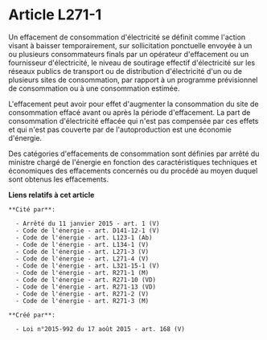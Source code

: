 # Article L271-1

Un effacement de consommation d'électricité se définit comme l'action visant à baisser temporairement, sur sollicitation
ponctuelle envoyée à un ou plusieurs consommateurs finals par un opérateur d'effacement ou un fournisseur d'électricité, le
niveau de soutirage effectif d'électricité sur les réseaux publics de transport ou de distribution d'électricité d'un ou de
plusieurs sites de consommation, par rapport à un programme prévisionnel de consommation ou à une consommation estimée. 

L'effacement peut avoir pour effet d'augmenter la consommation du site de consommation effacé avant ou après la période
d'effacement. La part de consommation d'électricité effacée qui n'est pas compensée par ces effets et qui n'est pas couverte
par de l'autoproduction est une économie d'énergie. 

Des catégories d'effacements de consommation sont définies par arrêté du ministre chargé de l'énergie en fonction des
caractéristiques techniques et économiques des effacements concernés ou du procédé au moyen duquel sont obtenus les
effacements.

**Liens relatifs à cet article**

	**Cité par**:

	  - Arrêté du 11 janvier 2015 - art. 1 (V)
	  - Code de l'énergie - art. D141-12-1 (V)
	  - Code de l'énergie - art. L123-1 (Ab)
	  - Code de l'énergie - art. L134-1 (V)
	  - Code de l'énergie - art. L271-3 (V)
	  - Code de l'énergie - art. L271-4 (V)
	  - Code de l'énergie - art. L321-15-1 (V)
	  - Code de l'énergie - art. R271-1 (M)
	  - Code de l'énergie - art. R271-10 (VD)
	  - Code de l'énergie - art. R271-13 (VD)
	  - Code de l'énergie - art. R271-2 (V)
	  - Code de l'énergie - art. R271-3 (M)

	**Créé par**:

	  - Loi n°2015-992 du 17 août 2015 - art. 168 (V)
